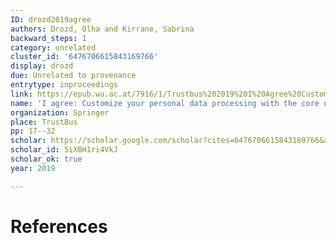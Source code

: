 ```yaml
---
ID: drozd2019agree
authors: Drozd, Olha and Kirrane, Sabrina
backward_steps: 1
category: unrelated
cluster_id: '6476706615843169766'
display: drozd
due: Unrelated to provenance
entrytype: inproceedings
link: https://epub.wu.ac.at/7916/1/Trustbus%202019%20I%20Agree%20Customize%20your%20Personal%20Data%20Processing%20with%20the%20CoRe%20User%20Interface.pdf
name: 'I agree: Customize your personal data processing with the core user interface'
organization: Springer
place: TrustBus
pp: 17--32
scholar: https://scholar.google.com/scholar?cites=6476706615843169766&as_sdt=2005&sciodt=0,5&hl=en
scholar_id: 5iXBH1ri4VkJ
scholar_ok: true
year: 2019

---
```


# References

